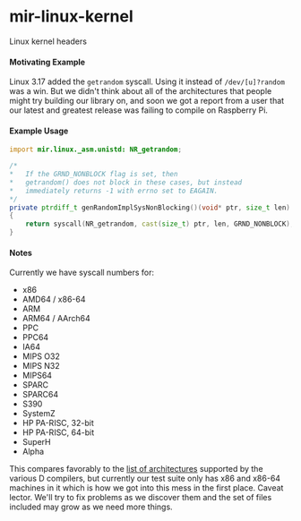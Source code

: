 # mir-linux-kernel
Linux kernel headers

#### Motivating Example
Linux 3.17 added the `getrandom` syscall. Using it instead of `/dev/[u]?random` was a win. But we didn't think about all of the architectures that people might try building our library on, and soon we got a report from a user that our latest and greatest release was failing to compile on Raspberry Pi.

#### Example Usage
```d
import mir.linux._asm.unistd: NR_getrandom;

/*
*   If the GRND_NONBLOCK flag is set, then
*   getrandom() does not block in these cases, but instead
*   immediately returns -1 with errno set to EAGAIN.
*/
private ptrdiff_t genRandomImplSysNonBlocking()(void* ptr, size_t len) @nogc @trusted nothrow
{
    return syscall(NR_getrandom, cast(size_t) ptr, len, GRND_NONBLOCK);
}

```

#### Notes
Currently we have syscall numbers for:

* x86
* AMD64 / x86-64
* ARM
* ARM64 / AArch64
* PPC
* PPC64
* IA64
* MIPS O32
* MIPS N32
* MIPS64
* SPARC
* SPARC64
* S390
* SystemZ
* HP PA-RISC, 32-bit
* HP PA-RISC, 64-bit
* SuperH
* Alpha

This compares favorably to the [list of architectures](https://wiki.dlang.org/Compilers) supported by the various D compilers, but currently our test suite only has x86 and x86-64 machines in it which is how we got into this mess in the first place. Caveat lector. We'll try to fix problems as we discover them and the set of files included may grow as we need more things.

